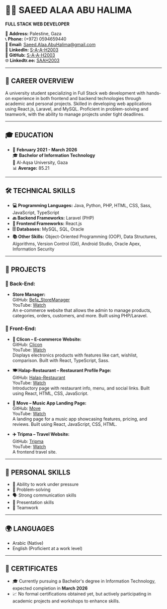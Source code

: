 # 👨‍💻 SAEED ALAA ABU HALIMA  
**FULL STACK WEB DEVELOPER**

📍 **Address:** Palestine, Gaza  
📞 **Phone:** (+972) 0594659440  
📧 **Email:** [Saeed.Alaa.AbuHalima@gmail.com](Saeed.Alaa.AbuHalima@gmail.com)    
🔗 **LinkedIn:** [S-A-A-H2003](https://linkedin.com/in/S-A-A-H2003)  
🐙 **GitHub:** [S-A-A-H2003](https://github.com/S-A-A-H2003)  
🌐 **Linkedtr.ee:** [SAAH2003](https://linktr.ee/SAAH2003)

---

## 🎯 CAREER OVERVIEW

A university student specializing in Full Stack web development with hands-on experience in both frontend and backend technologies through academic and personal projects. Skilled in developing web applications using React.js, Laravel, and MySQL. Proficient in problem-solving and teamwork, with the ability to manage projects under tight deadlines.

---

## 🎓 EDUCATION

- 📅 **February 2021 - March 2026**  
  🎓 **Bachelor of Information Technology**  
  🏫 Al-Aqsa University, Gaza  
  📊 **Average:** 85.21

---

## 🛠️ TECHNICAL SKILLS

- **💻 Programming Languages:** Java, Python, PHP, HTML, CSS, Sass, JavaScript, TypeScript  
- **🔙 Backend Frameworks:** Laravel (PHP)  
- **🎨 Frontend Frameworks:** React.js  
- **🗄️ Databases:** MySQL, SQL, Oracle  
- **📚 Other Skills:** Object-Oriented Programming (OOP), Data Structures, Algorithms, Version Control (Git), Android Studio, Oracle Apex, Information Security

---

## 🚀 PROJECTS

### 🔧 Back-End:
- **Store Manager:**  
  GitHub: [Befa_StoreManager](https://github.com/S-A-A-H2003/Befa_StoreManager)  
  YouTube: [Watch](https://youtu.be/lNIqyauMuD4?si=B3xsxqk9Tqp3Ti7W)  
  An e-commerce website that allows the admin to manage products, categories, orders, customers, and more. Built using   PHP/Laravel.

### 🎨 Front-End:

- **🛒 Clicon – E-commerce Website:**  
  GitHub: [Clicon](https://github.com/S-A-A-H2003/Clicon)  
  YouTube: [Watch](https://youtu.be/zHW4dtTEVqM?si=hRJKKcDMsX8Lku8T)  
  Displays electronics products with features like cart, wishlist, comparison. Built with React, TypeScript, Sass.

- **🍽️ Halap-Restaurant – Restaurant Profile Page:**  
  GitHub: [Halap-Restaurant](https://github.com/S-A-A-H2003/Halap-Resturent)  
  YouTube: [Watch](https://youtu.be/M1vgzBoGlLg?si=HJbDYEC-G5NZqmSe)  
  Introductory page with restaurant info, menu, and social links. Built using React, HTML, CSS, JavaScript.

- **🎵 Move – Music App Landing Page:**  
  GitHub: [Move](https://github.com/S-A-A-H2003/Move)  
  YouTube: [Watch](https://youtu.be/86L0k3WTROM?si=KbjL5E896bJh6A_M)  
  A landing page for a music app showcasing features, pricing, and reviews. Built using React, JavaScript, CSS, HTML.

- **✈️ Tripma – Travel Website:**  
  GitHub: [Tripma](https://github.com/S-A-A-H2003/Tripma)  
  YouTube: [Watch](https://youtu.be/bPxwHyd7etE?si=zbVRnahgPtpf4puj)  
  A frontend travel site.

---

## 🤹 PERSONAL SKILLS

- 💪 Ability to work under pressure  
- 🧠 Problem-solving  
- 🗣️ Strong communication skills  
- 🎤 Presentation skills  
- 🤝 Teamwork

---

## 🌍 LANGUAGES

-  Arabic (Native)  
-  English (Proficient at a work level)

---

## 📜 CERTIFICATES

- 🎓 Currently pursuing a Bachelor's degree in Information Technology, expected completion in **March 2026**  
- 📈 No formal certifications obtained yet, but actively participating in academic projects and workshops to enhance skills.
